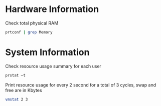 # Hardware Information

Check total physical RAM

```sh
prtconf | grep Memory
```


# System Information

Check resource usage summary for each user

```sh
prstat –t
```


Print resource usage for every 2 second for a total of 3 cycles, swap and free are in Kbytes

```sh
vmstat 2 3
```
